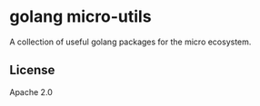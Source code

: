 # golang micro-utils

A collection of useful golang packages for the micro ecosystem.

## License

Apache 2.0

